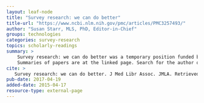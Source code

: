 ```yaml
---
layout: leaf-node
title: "Survey research: we can do better"
title-url: "https://www.ncbi.nlm.nih.gov/pmc/articles/PMC3257493/"
author: "Susan Starr, MLS, PhD, Editor-in-Chief"
groups: technologies
categories: survey-research
topics: scholarly-readings
summary: >
    Survey research: we can do better was a temporary position funded by the JMLA.  
    Summaries of papers are at the linked page. Search for the author or paper title for additional information.
cite: >
   Survey research: we can do better. J Med Libr Assoc. JMLA. Retrieved from : https://www.ncbi.nlm.nih.gov/pmc/articles/PMC3257493/
pub-date: 2017-04-19
added-date: 2015-04-17
resource-type: external-page
---
```

